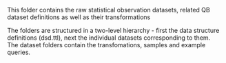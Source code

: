 This folder contains the raw statistical observation datasets, related QB dataset definitions as well as their transformations 

The folders are structured in a two-level hierarchy - first the data structure definitions (dsd.ttl), next the individual datasets corresponding to them. \
The dataset folders contain the transfomations, samples and example queries.